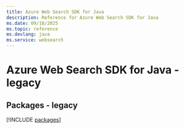 ```yaml
---
title: Azure Web Search SDK for Java
description: Reference for Azure Web Search SDK for Java
ms.date: 09/18/2025
ms.topic: reference
ms.devlang: java
ms.service: websearch
---
```

# Azure Web Search SDK for Java - legacy
## Packages - legacy
[!INCLUDE [packages](web-search-index.md)]